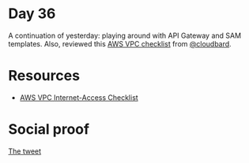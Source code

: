 # Day 36

A continuation of yesterday: playing around with API Gateway and SAM templates. Also, reviewed this [AWS VPC checklist](https://dev.to/cloudbart/aws-vpc-internet-access-checklist-55fi) from [@cloudbard](https://twitter.com/cloudbart).

# Resources

- [AWS VPC Internet-Access Checklist](https://dev.to/cloudbart/aws-vpc-internet-access-checklist-55fi)

# Social proof

[The tweet](https://twitter.com/jennapederson/status/1296276589597032451?s=20)
